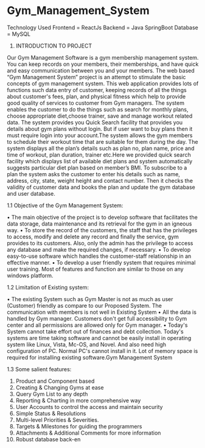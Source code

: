 # Gym_Management_System

Technology Used
Frontend = ReactJs
Backend = Java SpringBoot
Database = MySQL

1. INTRODUCTION TO PROJECT

Our Gym Management Software is a gym membership management system. You can keep records on your members, their memberships, and have quick and easy communication between you and your members. The web based “Gym Management  System” project is an attempt to stimulate the basic concepts of gym management system.
This web application provides lots of functions such data entry of customer, keeping  records of all the things about customer's fees, plan, and physical fitness which help to  provide good quality of services to customer from Gym managers. The system enables  the customer to do the things such as search for monthly plans, choose appropriate diet,choose trainer, save and manage workout related data. The system provides you Quick Search facility that provides you details 
about gym plans without login. But if user want to buy plans then it must require login into your account.The system allows the gym members to schedule their workout time that are suitable for them during the day. The system displays all the plan’s details such as plan no, plan name, price and time of workout, plan duration, trainer etc.Here we provided quick search facility which displays list of available diet  plans and system automatically suggests particular diet plan based on member’s BMI. To subscribe to a plan the system asks the customer to enter his details such as name, address, city, state, weight height and contact number. Then it checks the validity of customer data and books the plan and update the gym database and user database.


1.1 Objective of the Gym Management System:

• The main objective of the project is to develop software that facilitates the data storage, data maintenance and its retrieval for the gym in an igneous way.
• To store the record of the customers, the staff that has the privileges to access, 
modify and delete any record and finally the service, gym provides to its customers. Also, only the admin has the privilege to access any database and 
make the required changes, if necessary.
• To develop easy-to-use software which handles the customer-staff relationship in an effective manner.
• To develop a user friendly system that requires minimal user training. Most of features and function are similar to those on any windows platform.
                                                                   
 1.2 Limitation of Existing system:

• The existing System such as Gym Master is not as much as user (Customer) friendly as compare to our Proposed System. The communication with members 
is not well in Existing System
• All the data is handled by Gym manager. Customers don't get full accessibility to Gym center and all permissions are allowed only for Gym manager. 
• Today's System cannot take effort out of finances and debt collection. Today's systems are time taking software and cannot be easily install in operating system 
like Linux, Vista, Mc-OS, and Novel. And also need high configuration of PC. Normal PC's cannot install in it. Lot of memory space is required for installing 
existing software.Gym Management System

1.3 Some salient features:

1. Product and Component based
2. Creating & Changing Gyms at ease
3. Query Gym List to any depth
4. Reporting & Charting in more comprehensive way
5. User Accounts to control the access and maintain security
6. Simple Status & Resolutions
7. Multi-level Priorities & Severities.
8. Targets & Milestones for guiding the programmers
9. Attachments & Additional Comments for more information
10. Robust database back-en
